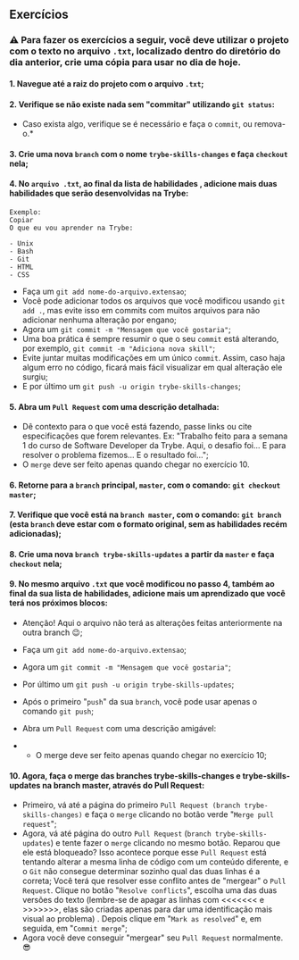 ## Exercícios

### ⚠️ Para fazer os exercícios a seguir, você deve utilizar o projeto com o texto no arquivo `.txt`, localizado dentro do diretório do dia anterior, crie uma cópia para usar no dia de hoje.
#### 1. Navegue até a raiz do projeto com o arquivo `.txt`;

#### 2. Verifique se não existe nada sem "commitar" utilizando `git status`:
* Caso exista algo, verifique se é necessário e faça o `commit`, ou remova-o.*

#### 3. Crie uma nova `branch` com o nome `trybe-skills-changes` e faça `checkout` nela;

#### 4. No `arquivo .txt`, ao final da lista de habilidades , adicione mais duas habilidades que serão desenvolvidas na Trybe:
~~~
Exemplo:
Copiar
O que eu vou aprender na Trybe:

- Unix
- Bash
- Git
- HTML
- CSS
~~~

* Faça um `git add nome-do-arquivo.extensao`;
* Você pode adicionar todos os arquivos que você modificou usando `git add .`, mas evite isso em commits com muitos arquivos para não adicionar nenhuma alteração por engano;
* Agora um `git commit -m "Mensagem que você gostaria"`;
* Uma boa prática é sempre resumir o que o seu `commit` está alterando, por exemplo, `git commit -m "Adiciona nova skill"`;
* Evite juntar muitas modificações em um único `commit`. Assim, caso haja algum erro no código, ficará mais fácil visualizar em qual alteração ele surgiu;
* E por último um `git push -u origin trybe-skills-changes`;

#### 5. Abra um `Pull Request` com uma descrição detalhada:
* Dê contexto para o que você está fazendo, passe links ou cite especificações que forem relevantes. Ex: "Trabalho feito para a semana 1 do curso de Software Developer da Trybe. Aqui, o desafio foi... E para resolver o problema fizemos... E o resultado foi...";
* O `merge` deve ser feito apenas quando chegar no exercício 10.

#### 6. Retorne para a `branch` principal, `master`, com o comando: `git checkout master`;

#### 7. Verifique que você está na `branch master`, com o comando: `git branch` (esta `branch` deve estar com o formato original, sem as habilidades recém adicionadas);

#### 8. Crie uma nova `branch trybe-skills-updates` a partir da `master` e faça `checkout` nela;

#### 9. No mesmo arquivo `.txt` que você modificou no passo 4, também ao final da sua lista de habilidades, adicione mais um aprendizado que você terá nos próximos blocos:

* Atenção! Aqui o arquivo não terá as alterações feitas anteriormente na outra branch 😉;
* Faça um `git add nome-do-arquivo.extensao`;
* Agora um `git commit -m "Mensagem que você gostaria"`;
* Por último um `git push -u origin trybe-skills-updates`;
* Após o primeiro "`push`" da sua `branch`, você pode usar apenas o comando `git push`;
* Abra um `Pull Request` com uma descrição amigável:

* * O merge deve ser feito apenas quando chegar no exercício 10;
#### 10. Agora, faça o merge das branches trybe-skills-changes e trybe-skills-updates na branch master, através do Pull Request:
* Primeiro, vá até a página do primeiro `Pull Request (branch trybe-skills-changes)` e faça o `merge` clicando no botão verde "`Merge pull request`";
* Agora, vá até página do outro `Pull Request` (`branch trybe-skills-updates`) e tente fazer o `merge` clicando no mesmo botão. Reparou que ele está bloqueado? Isso acontece porque esse `Pull Request` está tentando alterar a mesma linha de código com um conteúdo diferente, e o `Git` não consegue determinar sozinho qual das duas linhas é a correta;
Você terá que resolver esse conflito antes de "mergear" o `Pull Request`. Clique no botão "`Resolve conflicts`", escolha uma das duas versões do texto (lembre-se de apagar as linhas com <<<<<<< e >>>>>>>, elas são criadas apenas para dar uma identificação mais visual ao problema) . Depois clique em "`Mark as resolved`" e, em seguida, em "`Commit merge`";
* Agora você deve conseguir "mergear" seu `Pull Request` normalmente. 😎
